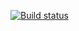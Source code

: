 [![Build status](https://ci.appveyor.com/api/projects/status/7h37rad727o8n9vo?svg=true)](https://ci.appveyor.com/project/MarinaIurchenko/projectweb)